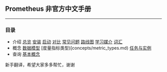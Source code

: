 ## Prometheus 非官方中文手册
---
### 目录
 - 介绍
   [总览](introduction/overview.md)
   [安装](introduction/install.md)
   [启动](introduction/get_started.md)
   [对比](introduction/comparison.md)
   [常见问题](introduction/questions.md)
   [路线图](introduction/roadmap.md)
   [学习媒介](introduction/media.md)
   [词汇](introduction/glossary.md)
 - 概念
   [数据模型](concepts/data_model.md)
   [度量指标类型)[concepts/metric_types.md)
   [任务与实例](concepts/job_and_instance.md)
 - 查询
   [基本概念](querying/basics.md)

新手翻译，希望大家多多帮忙，谢谢
